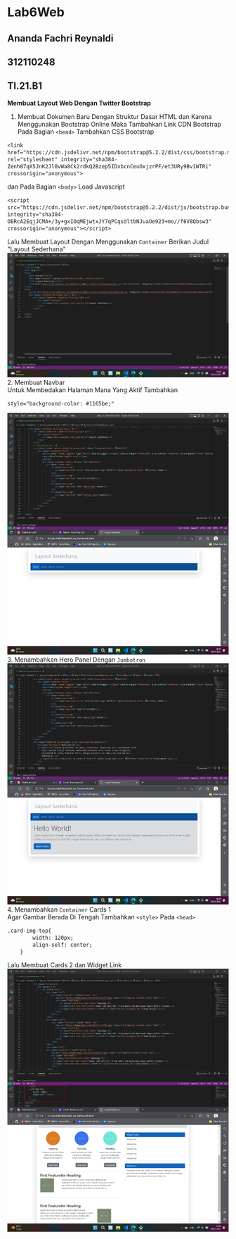 # Lab6Web
## Ananda Fachri Reynaldi
## 312110248
## TI.21.B1

<b>Membuat Layout Web Dengan Twitter Bootstrap</b>

1. Membuat Dokumen Baru Dengan Struktur Dasar HTML dan Karena 
Menggunakan Bootstrap Online Maka Tambahkan Link CDN Bootstrap<br>
Pada Bagian `<head>` Tambahkan CSS Bootstrap 
```
<link href="https://cdn.jsdelivr.net/npm/bootstrap@5.2.2/dist/css/bootstrap.min.css" rel="stylesheet" integrity="sha384-Zenh87qX5JnK2Jl0vWa8Ck2rdkQ2Bzep5IDxbcnCeuOxjzrPF/et3URy9Bv1WTRi" crossorigin="anonymous">
``` 
dan Pada Bagian `<body>` Load Javascript
```
<script src="https://cdn.jsdelivr.net/npm/bootstrap@5.2.2/dist/js/bootstrap.bundle.min.js" integrity="sha384-OERcA2EqjJCMA+/3y+gxIOqMEjwtxJY7qPCqsdltbNJuaOe923+mo//f6V8Qbsw3" crossorigin="anonymous"></script>
```
Lalu Membuat Layout Dengan Menggunakan `Container` Berikan Judul "Layout Sederhana"
![Step1](SS/SS1.png)
2. Membuat Navbar<br>
Untuk Membedakan Halaman Mana Yang Aktif Tambahkan 
```
style="background-color: #1165be;"
```
![Step2](SS/SS2.png)
3. Menambahkan Hero Panel Dengan `Jumbotron`
![Step3](SS/SS3.png)
4. Menambahkan `Container` Cards 1<br>
Agar Gambar Berada Di Tengah Tambahkan `<style>` Pada `<head>`
```
.card-img-top{
        width: 120px;
        align-self: center;
    }
```
Lalu Membuat Cards 2 dan Widget Link
![Step4](SS/SS4.png)


